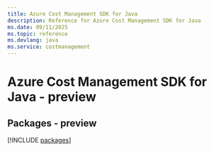 ```yaml
---
title: Azure Cost Management SDK for Java
description: Reference for Azure Cost Management SDK for Java
ms.date: 09/11/2025
ms.topic: reference
ms.devlang: java
ms.service: costmanagement
---
```

# Azure Cost Management SDK for Java - preview
## Packages - preview
[!INCLUDE [packages](cost-management-index.md)]